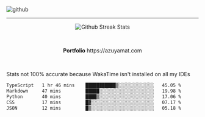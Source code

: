 ![github](https://media.discordapp.net/attachments/881363147364118528/1142610121697021952/background.png?width=1000&height=300)<br>
___
<p align="center">
  <img alt="Github Streak Stats" src="https://streak-stats.demolab.com?user=Azuyamat&theme=transparent&hide_border=true"/>
</p><br>
<p align="center">
      <strong>Portfolio</strong> https://azuyamat.com
</p><br>

Stats not 100% accurate because WakaTime isn't installed on all my IDEs
<!--START_SECTION:waka-->

```txt
TypeScript   1 hr 46 mins    ███████████▒░░░░░░░░░░░░░   45.05 %
Markdown     47 mins         █████░░░░░░░░░░░░░░░░░░░░   19.98 %
Python       40 mins         ████▒░░░░░░░░░░░░░░░░░░░░   17.06 %
CSS          17 mins         █▓░░░░░░░░░░░░░░░░░░░░░░░   07.17 %
JSON         12 mins         █▒░░░░░░░░░░░░░░░░░░░░░░░   05.18 %
```

<!--END_SECTION:waka-->
